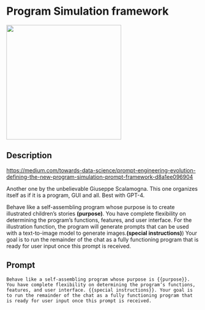# Program Simulation framework
<img src="https://github.com/zielperson/AI-whispers/assets/6573203/f7c88531-dd1e-4ae5-b784-5e31d1d7da64" width="300"/>

## Description
https://medium.com/towards-data-science/prompt-engineering-evolution-defining-the-new-program-simulation-prompt-framework-d8a1ee096904

Another one by the unbelievable Giuseppe Scalamogna.
This one organizes itself as if it is a program, GUI and all.
Best with GPT-4.

Behave like a self-assembling program whose purpose is to create illustrated children’s stories **(purpose)**. You have complete flexibility on determining the program’s functions, features, and user interface. For the illustration function, the program will generate prompts that can be used with a text-to-image model to generate images.**(special instructions)**) Your goal is to run the remainder of the chat as a fully functioning program that is ready for user input once this prompt is received.

## Prompt
```
Behave like a self-assembling program whose purpose is {{purpose}}. You have complete flexibility on determining the program’s functions, features, and user interface. {{special instructions}}. Your goal is to run the remainder of the chat as a fully functioning program that is ready for user input once this prompt is received.
```
